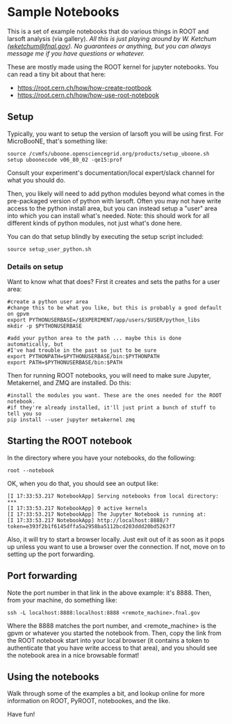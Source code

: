 # Sample Notebooks

This is a set of example notebooks that do various things in ROOT and larsoft analysis (via gallery).
_All this is just playing around by W. Ketchum (wketchum@fnal.gov). No guarantees or anything, but you can always message me if you have questions or whatever._

These are mostly made using the ROOT kernel for jupyter notebooks. You can read a tiny bit about that here:
* https://root.cern.ch/how/how-create-rootbook
* https://root.cern.ch/how/how-use-root-notebook

## Setup

Typically, you want to setup the version of larsoft you will be using first. For MicroBooNE, that's something like:
```
source /cvmfs/uboone.opensciencegrid.org/products/setup_uboone.sh
setup uboonecode v06_80_02 -qe15:prof
```
Consult your experiment's documentation/local expert/slack channel for what you should do.

Then, you likely will need to add python modules beyond what comes in the pre-packaged version of python with larsoft. Often you may not have write access to the python install area, but you can instead setup a "user" area into which you can install what's needed. Note: this should work for all different kinds of python modules, not just what's done here.

You can do that setup blindly by executing the setup script included:
```
source setup_user_python.sh
```

### Details on setup
Want to know what that does? First it creates and sets the paths for a user area:
```
#create a python user area
#change this to be what you like, but this is probably a good default on gpvm
export PYTHONUSERBASE=/$EXPERIMENT/app/users/$USER/python_libs
mkdir -p $PYTHONUSERBASE

#add your python area to the path ... maybe this is done automatically, but
#I've had trouble in the past so just to be sure
export PYTHONPATH=$PYTHONUSERBASE/bin:$PYTHONPATH
export PATH=$PYTHONUSERBASE/bin:$PATH
```

Then for running ROOT notebooks, you will need to make sure Jupyter, Metakernel, and ZMQ are installed. Do this:

```
#install the modules you want. These are the ones needed for the ROOT notebook.
#if they're already installed, it'll just print a bunch of stuff to tell you so
pip install --user jupyter metakernel zmq
```

## Starting the ROOT notebook
In the directory where you have your notebooks, do the following:
```
root --notebook
```

OK, when you do that, you should see an output like:
```
[I 17:33:53.217 NotebookApp] Serving notebooks from local directory: ***
[I 17:33:53.217 NotebookApp] 0 active kernels
[I 17:33:53.217 NotebookApp] The Jupyter Notebook is running at:
[I 17:33:53.217 NotebookApp] http://localhost:8888/?token=e393f2b1f6145dffa5a2958ba5112bcd203ddd20bd5263f7
```

Also, it will try to start a browser locally. Just exit out of it as soon as it pops up unless you want to use a browser over the connection. If not, move on to setting up the port forwarding.

## Port forwarding
Note the port number in that link in the above example: it's 8888. Then, from your machine, do something like:
```
ssh -L localhost:8888:localhost:8888 <remote_machine>.fnal.gov
```
Where the 8888 matches the port number, and <remote_machine> is the gpvm or whatever you started the notebook from. Then, copy the link from the ROOT notebook start into your local browser (it contains a token to authenticate that you have write access to that area), and you should see the notebook area in a nice browsable format!

## Using the notebooks
Walk through some of the examples a bit, and lookup online for more information on ROOT, PyROOT, notebookes, and the like. 

Have fun!
